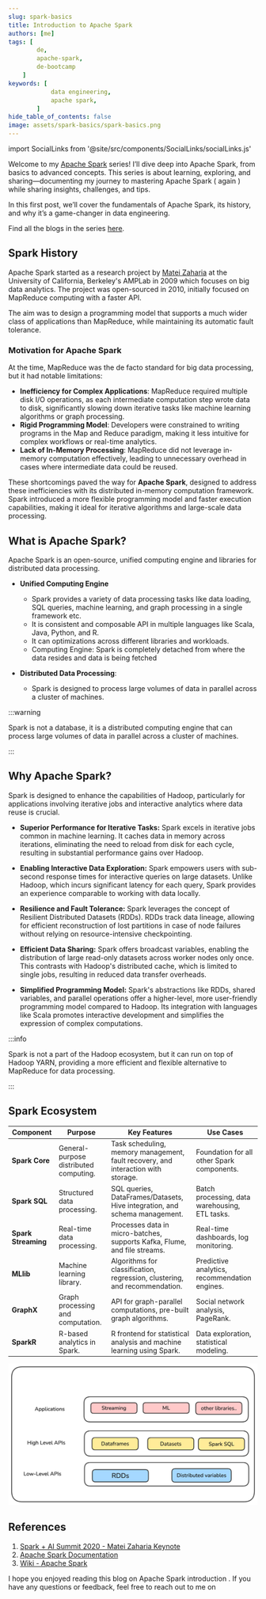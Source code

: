```yaml
---
slug: spark-basics
title: Introduction to Apache Spark
authors: [me]
tags: [
        de,
        apache-spark,
        de-bootcamp
    ]
keywords: [
            data engineering,
            apache spark,
        ]
hide_table_of_contents: false
image: assets/spark-basics/spark-basics.png
---
```

import SocialLinks from '@site/src/components/SocialLinks/socialLinks.js'

Welcome to my [Apache Spark](/blog/tags/apache-spark) series! I’ll dive deep into Apache Spark, from basics to advanced concepts. This series is about learning, exploring, and sharing—documenting my journey to mastering Apache Spark ( again ) while sharing insights, challenges, and tips.

In this first post, we’ll cover the fundamentals of Apache Spark, its history, and why it’s a game-changer in data engineering.

Find all the blogs in the series [here](/blog/tags/apache-spark).
<!-- truncate -->

## Spark History
Apache Spark started as a research project by [Matei Zaharia](https://www.linkedin.com/in/mateizaharia/) at the University of California, Berkeley's AMPLab in 2009 which focuses on big data analytics. The project was open-sourced in 2010, initially focused on MapReduce computing with a faster API.

The aim was to design a programming model that supports a much wider class of applications than MapReduce, while maintaining its automatic fault tolerance.

### Motivation for Apache Spark
At the time, MapReduce was the de facto standard for big data processing, but it had notable limitations:

- **Inefficiency for Complex Applications**: MapReduce required multiple disk I/O operations, as each intermediate computation step wrote data to disk, significantly slowing down iterative tasks like machine learning algorithms or graph processing.
- **Rigid Programming Model**: Developers were constrained to writing programs in the Map and Reduce paradigm, making it less intuitive for complex workflows or real-time analytics.
- **Lack of In-Memory Processing**: MapReduce did not leverage in-memory computation effectively, leading to unnecessary overhead in cases where intermediate data could be reused.

These shortcomings paved the way for **Apache Spark**, designed to address these inefficiencies with its distributed in-memory computation framework. Spark introduced a more flexible programming model and faster execution capabilities, making it ideal for iterative algorithms and large-scale data processing.

## What is Apache Spark?

Apache Spark is an <Highlight color="#3e6980">open-source, unified computing engine and libraries for distributed data processing</Highlight>.

- **Unified Computing Engine**
    - Spark provides a variety of data processing tasks like data loading, SQL queries, machine learning, and graph processing in a single framework etc.
    - It is consistent and composable API in multiple languages like Scala, Java, Python, and R.
    - It can optimizations across different libraries and workloads.
    - Computing Engine: Spark is completely detached from where the data resides and data is being fetched

- **Distributed Data Processing**: 
    - Spark is designed to process large volumes of data in parallel across a cluster of machines.

:::warning

Spark is not a database, it is a distributed computing engine that can process large volumes of data in parallel across a cluster of machines.

:::

## Why Apache Spark?

Spark is designed to enhance the capabilities of Hadoop, particularly for applications involving <Highlight color="#3e6980">iterative jobs and interactive analytics </Highlight> where data reuse is crucial. 

* **Superior Performance for Iterative Tasks:** Spark excels in iterative jobs common in machine learning. It <Highlight color="#3e6980">caches data in memory across iterations</Highlight>, eliminating the need to reload from disk for each cycle, resulting in substantial performance gains over Hadoop.

* **Enabling Interactive Data Exploration:** Spark empowers users with <Highlight color="#3e6980">sub-second response times for interactive queries on large datasets</Highlight>. Unlike Hadoop, which incurs significant latency for each query, Spark provides an experience comparable to working with data locally. 

* **Resilience and Fault Tolerance:** Spark leverages the concept of Resilient Distributed Datasets (RDDs). RDDs track data lineage, allowing for <Highlight color="#3e6980">efficient reconstruction of lost partitions in case of node failures</Highlight> without relying on resource-intensive checkpointing.

* **Efficient Data Sharing:** Spark offers broadcast variables, enabling the distribution of large read-only datasets across worker nodes only once. This contrasts with Hadoop's distributed cache, which is limited to single jobs, resulting in reduced data transfer overheads. 

* **Simplified Programming Model:** Spark's abstractions like RDDs, shared variables, and parallel operations offer a <Highlight color="#3e6980">higher-level, more user-friendly programming model compared to Hadoop</Highlight>. Its integration with languages like Scala promotes interactive development and simplifies the expression of complex computations. 

:::info

Spark is not a part of the Hadoop ecosystem, but it can run on top of Hadoop YARN, providing a more efficient and flexible alternative to MapReduce for data processing.

:::

## Spark Ecosystem

| **Component**       | **Purpose**                                | **Key Features**                                                                 | **Use Cases**                                   |
|----------------------|--------------------------------------------|----------------------------------------------------------------------------------|------------------------------------------------|
| **Spark Core**       | General-purpose distributed computing.     | Task scheduling, memory management, fault recovery, and interaction with storage.| Foundation for all other Spark components.     |
| **Spark SQL**        | Structured data processing.                | SQL queries, DataFrames/Datasets, Hive integration, and schema management.       | Batch processing, data warehousing, ETL tasks. |
| **Spark Streaming**  | Real-time data processing.                 | Processes data in micro-batches, supports Kafka, Flume, and file streams.        | Real-time dashboards, log monitoring.          |
| **MLlib**            | Machine learning library.                  | Algorithms for classification, regression, clustering, and recommendation.       | Predictive analytics, recommendation engines.  |
| **GraphX**           | Graph processing and computation.          | API for graph-parallel computations, pre-built graph algorithms.                 | Social network analysis, PageRank.             |
| **SparkR**           | R-based analytics in Spark.                | R frontend for statistical analysis and machine learning using Spark.            | Data exploration, statistical modeling.        |

![Spark Ecosystem](assets/spark-ecosystem.png)

## References

1. [Spark + AI Summit 2020 - Matei Zaharia Keynote](https://youtu.be/OLJKIogf2nU?si=m0l_73WADiwmL4I0)
2. [Apache Spark Documentation](https://spark.apache.org/docs/latest/index.html)
3. [Wiki - Apache Spark](https://en.wikipedia.org/wiki/Apache_Spark)

I hope you enjoyed reading this blog on Apache Spark introduction . If you have any questions or feedback, feel free to reach out to me on <SocialLinks />